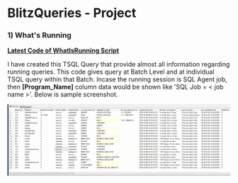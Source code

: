 # BlitzQueries - Project

### 1) What's Running

<b> [Latest Code of WhatIsRunning Script](WhatIsRunning.sql)</b>

I have created this TSQL Query that provide almost all information regarding running queries. This code gives query at Batch Level and at individual TSQL query within that Batch. Incase the running session is SQL Agent job, then <b>[Program_Name]</b> column data would be shown like 'SQL Job = &lt; job name &gt;'.
Below is sample screenshot.

![](WhatIsRunning.gif)


